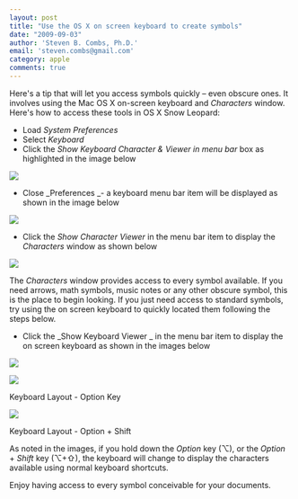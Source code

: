 ```yaml
---
layout: post
title: "Use the OS X on screen keyboard to create symbols"
date: "2009-09-03"
author: 'Steven B. Combs, Ph.D.'
email: 'steven.combs@gmail.com'
category: apple
comments: true
---
```


Here's a tip that will let you access symbols quickly – even obscure ones. It involves using the Mac OS X on-screen keyboard and _Characters_ window. Here's how to access these tools in OS X Snow Leopard:

* Load _System Preferences_
* Select _Keyboard_
* Click the _Show Keyboard Character & Viewer in menu bar_ box as highlighted in the image below

![][2]

* Close _Preferences _\- a keyboard menu bar item will be displayed as shown in the image below

![][3]

* Click the _Show Character Viewer_ in the menu bar item to display the _Characters_ window as shown below

![][4]

The _Characters_ window provides access to every symbol available. If you need arrows, math symbols, music notes or any other obscure symbol, this is the place to begin looking. If you just need access to standard symbols, try using the on screen keyboard to quickly located them following the steps below.

* Click the _Show Keyboard Viewer _ in the menu bar item to display the on screen keyboard as shown in the images below

![][5]

![][6]

Keyboard Layout - Option Key

![][7]

Keyboard Layout - Option + Shift

As noted in the images, if you hold down the _Option_ key (⌥), or the _Option_ \+ _Shift_ key (⌥+⇧), the keyboard will change to display the characters available using normal keyboard shortcuts.

Enjoy having access to every symbol conceivable for your documents.

[1]: http://www.docstechnotes.com/2009/08/creating-common-symbols-in-os-x.html
[2]: http://farm4.static.flickr.com/3527/3881939975_e85af2bd5e.jpg
[3]: http://farm4.static.flickr.com/3528/3881945679_78406a1eb4_o.jpg
[4]: http://farm3.static.flickr.com/2482/3881949905_863ea2ed76.jpg
[5]: http://farm3.static.flickr.com/2491/3881951909_2b3146f4fa.jpg
[6]: http://farm4.static.flickr.com/3438/3882752296_1c7bfe2abf.jpg
[7]: http://farm4.static.flickr.com/3512/3881958391_3abaee722c.jpg

